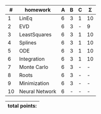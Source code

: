 
| #  |    homework                   | A | B | C | Σ   |
| -- | ----------------------------- | - | - | - | --- |
| 1  | LinEq                         | 6 | 3 | 1 | 10  |
| 2  | EVD                           | 6 | 3 | - |  9  |
| 3  | LeastSquares                  | 6 | 3 | 1 | 10  |
| 4  | Splines                       | 6 | 3 | 1 | 10  |
| 5  | ODE                           | 6 | 3 | 1 | 10  |
| 6  | Integration                   | 6 | 3 | 1 | 10  |
| 7  | Monte Carlo                   | 6 | 3 | - |  -  |
| 8  | Roots                         | 6 | 3 | - |  -  |
| 9  | Minimization                  | 6 | 3 | - |  -  |
| 10 | Neural Network                | 6 | - | - |  -  |
 

|                    total points:     |
| ------------------------------------ |